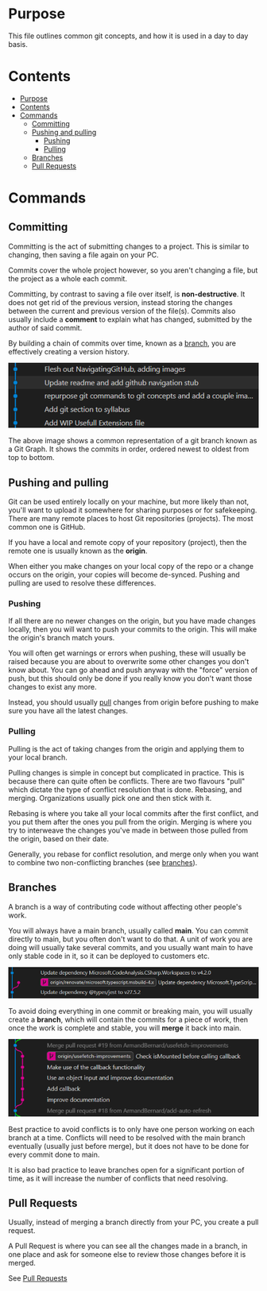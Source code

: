 # Purpose

This file outlines common git concepts, and how it is used in a day to day basis.

# Contents

- [Purpose](#purpose)
- [Contents](#contents)
- [Commands](#commands)
  - [Committing](#committing)
  - [Pushing and pulling](#pushing-and-pulling)
    - [Pushing](#pushing)
    - [Pulling](#pulling)
  - [Branches](#branches)
  - [Pull Requests](#pull-requests)

# Commands

## Committing

Committing is the act of submitting changes to a project. This is similar to changing, then saving a file again on your PC.

Commits cover the whole project however, so you aren't changing a file, but the project as a whole each commit.

Committing, by contrast to saving a file over itself, is **non-destructive**. It does not get rid of the previous version, instead storing the changes between the current and previous version of the file(s).
Commits also usually include a **comment** to explain what has changed, submitted by the author of said commit.

By building a chain of commits over time, known as a [branch](#branches), you are effectively creating a version history.

![Commits in a Git Graph](images/Commits.png)

The above image shows a common representation of a git branch known as a Git Graph. It shows the commits in order, ordered newest to oldest from top to bottom.

## Pushing and pulling

Git can be used entirely locally on your machine, but more likely than not, you'll want to upload it somewhere for sharing purposes or for safekeeping.
There are many remote places to host Git repositories (projects). The most common one is GitHub.

If you have a local and remote copy of your repository (project), then the remote one is usually known as the **origin**.

When either you make changes on your local copy of the repo or a change occurs on the origin, your copies will become de-synced. Pushing and pulling are used to resolve these differences.

### Pushing

If all there are no newer changes on the origin, but you have made changes locally, then you will want to push your commits to the origin. This will make the origin's branch match yours.

You will often get warnings or errors when pushing, these will usually be raised because you are about to overwrite some other changes you don't know about. You can go ahead and push anyway with the "force" version of push, but this should only be done if you really know you don't want those changes to exist any more.

Instead, you should usually [pull](#pulling) changes from origin before pushing to make sure you have all the latest changes.

### Pulling

Pulling is the act of taking changes from the origin and applying them to your local branch.

Pulling changes is simple in concept but complicated in practice. This is because there can quite often be conflicts. There are two flavours "pull" which dictate the type of conflict resolution that is done. Rebasing, and merging. Organizations usually pick one and then stick with it.

Rebasing is where you take all your local commits after the first conflict, and you put them after the ones you pull from the origin.
Merging is where you try to interweave the changes you've made in between those pulled from the origin, based on their date.

Generally, you rebase for conflict resolution, and merge only when you want to combine two non-conflicting branches (see [branches](#branches)).

## Branches

A branch is a way of contributing code without affecting other people's work.

You will always have a main branch, usually called **main**. You can commit directly to main, but you often don't want to do that. A unit of work you are doing will usually take several commits, and you usually want main to have only stable code in it, so it can be deployed to customers etc.

![A branch](/Git/images/OpenBranch.png)

To avoid doing everything in one commit or breaking main, you will usually create a **branch**, which will contain the commits for a piece of work, then once the work is complete and stable, you will **merge** it back into main.

![A merged branch](images/MergedBranch.png)

Best practice to avoid conflicts is to only have one person working on each branch at a time. Conflicts will need to be resolved with the main branch eventually (usually just before merge), but it does not have to be done for every commit done to main.

It is also bad practice to leave branches open for a significant portion of time, as it will increase the number of conflicts that need resolving.

## Pull Requests

Usually, instead of merging a branch directly from your PC, you create a pull request.

A Pull Request is where you can see all the changes made in a branch, in one place and ask for someone else to review those changes before it is merged.

See [Pull Requests](PullRequests.md)

